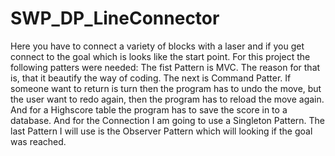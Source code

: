 # SWP_DP_LineConnector
Here you have to connect a variety of blocks with a laser and if you get connect to the goal which is looks like the start point.
For this project the following patters were needed:
The fist Pattern is MVC. The reason for that is, that  it beautify the way of coding. 
The next is Command Patter. If someone want to return is turn then the program has to undo the move, but the user want to redo again, then the program has to reload the move again.
And for a Highscore  table the program has to save the score  in to a database. And for the Connection I am going to use a Singleton Pattern. 
The last Pattern I will use is the Observer Pattern which will looking if the goal was reached.
